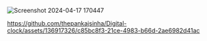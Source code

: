 ![Screenshot 2024-04-17 170447](https://github.com/thepankajsinha/Digital-clock/assets/136917326/cbb1fb74-08f1-4adc-92f7-36a0214808c1)


https://github.com/thepankajsinha/Digital-clock/assets/136917326/c85bc8f3-21ce-4983-b66d-2ae6982d41ac

